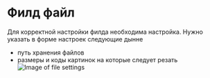 # Филд файл
Для корректной настройки филда необходима настройка. Нужно указать в форме настроек следующие дынне
- путь хранения файлов
- размеры и коды картинок на которые следует резать
![Image of file settings](/documentation/img/file-settings.png)